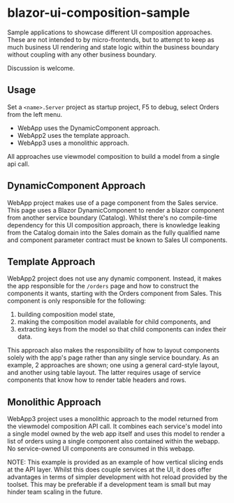 # blazor-ui-composition-sample

Sample applications to showcase different UI composition approaches.  These are not intended to by micro-frontends, but to attempt to keep as much business UI rendering and state logic within the business boundary without coupling with any other business boundary.

Discussion is welcome.

## Usage

Set a ```<name>.Server``` project as startup project, F5 to debug, select Orders from the left menu.

- WebApp uses the DynamicComponent approach.
- WebApp2 uses the template approach.
- WebApp3 uses a monolithic approach.

All approaches use viewmodel composition to build a model from a single api call.

## DynamicComponent Approach

WebApp project makes use of a page component from the Sales service.  This page uses a Blazor DynamicComponent to render a blazor component from another service boundary (Catalog).  Whilst there's no compile-time dependency for this UI composition approach, there is knowledge leaking from the Catalog domain into the Sales domain as the fully qualified name and component parameter contract must be known to Sales UI components.

## Template Approach

WebApp2 project does not use any dynamic component.  Instead, it makes the app responsible for the ```/orders``` page and how to construct the components it wants, starting with the Orders component from Sales.  This component is only responsible for the following:

1. building composition model state, 
2. making the composition model available for child components, and 
3. extracting keys from the model so that child components can index their data.

This approach also makes the responsibility of how to layout components solely with the app's page rather than any single service boundary.  As an example, 2 approaches are shown; one using a general card-style layout, and another using table layout.  The latter requires usage of service components that know how to render table headers and rows.

## Monolithic Approach

WebApp3 project uses a monolithic approach to the model returned from the viewmodel composition API call.  It combines each service's model into a single model owned by the web app itself and uses this model to render a list of orders using a single component also contained within the webapp.  No service-owned UI components are consumed in this webapp.

NOTE:  This example is provided as an example of how vertical slicing ends at the API layer.  Whilst this does couple services at the UI, it does offer advantages in terms of simpler development with hot reload provided by the toolset.  This may be preferable if a development team is small but may hinder team scaling in the future.